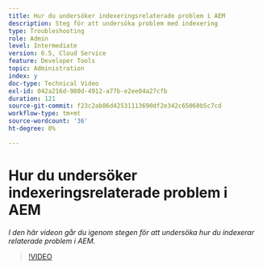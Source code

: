 ```yaml
---
title: Hur du undersöker indexeringsrelaterade problem i AEM
description: Steg för att undersöka problem med indexering
type: Troubleshooting
role: Admin
level: Intermediate
version: 6.5, Cloud Service
feature: Developer Tools
topic: Administration
index: y
doc-type: Technical Video
exl-id: 042a216d-980d-4912-a77b-e2ee04a27cfb
duration: 121
source-git-commit: f23c2ab86d42531113690df2e342c65060b5c7cd
workflow-type: tm+mt
source-wordcount: '36'
ht-degree: 0%

---
```


# Hur du undersöker indexeringsrelaterade problem i AEM

*I den här videon går du igenom stegen för att undersöka hur du indexerar relaterade problem i AEM.*

>[!VIDEO](https://video.tv.adobe.com/v/335465?quality=12&learn=on)

